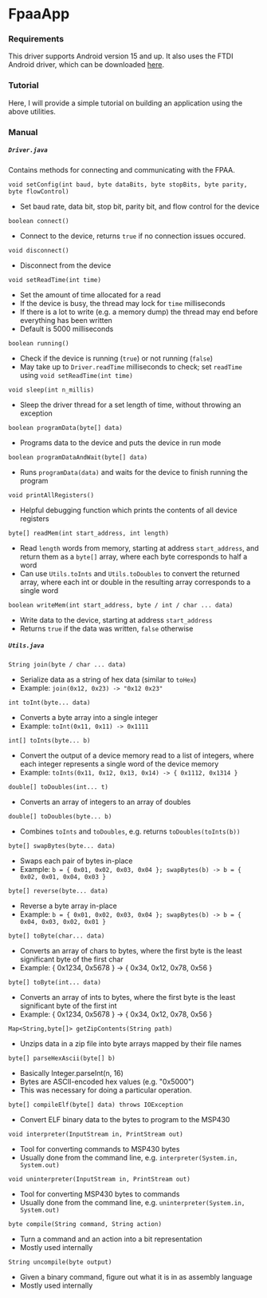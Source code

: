 # FpaaApp

### Requirements

This driver supports Android version 15 and up. It also uses the FTDI Android driver, which can be downloaded [here](http://www.ftdichip.com/Android.htm).

### Tutorial

Here, I will provide a simple tutorial on building an application using the above utilities.

### Manual

##### `Driver.java`

Contains methods for connecting and communicating with the FPAA.

`void setConfig(int baud, byte dataBits, byte stopBits, byte parity, byte flowControl)`
 - Set baud rate, data bit, stop bit, parity bit, and flow control for the device

`boolean connect()`
 - Connect to the device, returns `true` if no connection issues occured.

`void disconnect()`
 - Disconnect from the device

`void setReadTime(int time)`
 - Set the amount of time allocated for a read
 - If the device is busy, the thread may lock for `time` milliseconds
 - If there is a lot to write (e.g. a memory dump) the thread may end before everything has been written
 - Default is 5000 milliseconds

`boolean running()`
 - Check if the device is running (`true`) or not running (`false`)
 - May take up to `Driver.readTime` milliseconds to check; set `readTime` using `void setReadTime(int time)`

`void sleep(int n_millis)`
 - Sleep the driver thread for a set length of time, without throwing an exception
 
`boolean programData(byte[] data)`
 - Programs data to the device and puts the device in run mode

`boolean programDataAndWait(byte[] data)`
 - Runs `programData(data)` and waits for the device to finish running the program

`void printAllRegisters()`
 - Helpful debugging function which prints the contents of all device registers

`byte[] readMem(int start_address, int length)`
 - Read `length` words from memory, starting at address `start_address`, and return them as a `byte[]` array, where each byte corresponds to half a word
 - Can use `Utils.toInts` and `Utils.toDoubles` to convert the returned array, where each int or double in the resulting array corresponds to a single word

`boolean writeMem(int start_address, byte / int / char ... data)`
 - Write data to the device, starting at address `start_address`
 - Returns `true` if the data was written, `false` otherwise

##### `Utils.java`

`String join(byte / char ... data)`
 - Serialize data as a string of hex data (similar to `toHex`)
 - Example: `join(0x12, 0x23) -> "0x12 0x23"`

`int toInt(byte... data)`
 - Converts a byte array into a single integer
 - Example: `toInt(0x11, 0x11) -> 0x1111`

`int[] toInts(byte... b)`
 - Convert the output of a device memory read to a list of integers, where each integer represents a single word of the device memory
 - Example: `toInts(0x11, 0x12, 0x13, 0x14) -> { 0x1112, 0x1314 }`

`double[] toDoubles(int... t)`
 - Converts an array of integers to an array of doubles

`double[] toDoubles(byte... b)`
 - Combines `toInts` and `toDoubles`, e.g. returns `toDoubles(toInts(b))`

`byte[] swapBytes(byte... data)`
 - Swaps each pair of bytes in-place
 - Example: `b = { 0x01, 0x02, 0x03, 0x04 }; swapBytes(b) -> b = { 0x02, 0x01, 0x04, 0x03 }`

`byte[] reverse(byte... data)`
 - Reverse a byte array in-place
 - Example: `b = { 0x01, 0x02, 0x03, 0x04 }; swapBytes(b) -> b = { 0x04, 0x03, 0x02, 0x01 }`

`byte[] toByte(char... data)`
 - Converts an array of chars to bytes, where the first byte is the least significant byte of the first char
 - Example: { 0x1234, 0x5678 } -> { 0x34, 0x12, 0x78, 0x56 }

`byte[] toByte(int... data)`
 - Converts an array of ints to bytes, where the first byte is the least significant byte of the first int
 - Example: { 0x1234, 0x5678 } -> { 0x34, 0x12, 0x78, 0x56 }

`Map<String,byte[]> getZipContents(String path)`
 - Unzips data in a zip file into byte arrays mapped by their file names

`byte[] parseHexAscii(byte[] b)`
 - Basically Integer.parseInt(n, 16)
 - Bytes are ASCII-encoded hex values (e.g. "0x5000")
 - This was necessary for doing a particular operation.

`byte[] compileElf(byte[] data) throws IOException`
 - Convert ELF binary data to the bytes to program to the MSP430

`void interpreter(InputStream in, PrintStream out)`
 - Tool for converting commands to MSP430 bytes
 - Usually done from the command line, e.g. `interpreter(System.in, System.out)`

`void uninterpreter(InputStream in, PrintStream out)`
 - Tool for converting MSP430 bytes to commands
 - Usually done from the command line, e.g. `uninterpreter(System.in, System.out)`

`byte compile(String command, String action)`
 - Turn a command and an action into a bit representation
 - Mostly used internally

`String uncompile(byte output)`
 - Given a binary command, figure out what it is in as assembly language
 - Mostly used internally
